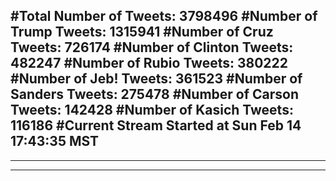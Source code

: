#Total Number of Tweets: 3798496 
#Number of Trump Tweets: 1315941
#Number of Cruz Tweets: 726174
#Number of Clinton Tweets: 482247
#Number of Rubio Tweets: 380222
#Number of Jeb! Tweets: 361523
#Number of Sanders Tweets: 275478
#Number of Carson Tweets: 142428
#Number of Kasich Tweets: 116186
#Current Stream Started at Sun Feb 14 17:43:35 MST
---
---
---
